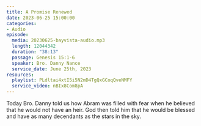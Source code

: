 ```yaml
---
title: A Promise Renewed
date: 2023-06-25 15:00:00
categories:
- Audio
episode:
  media: 20230625-bayvista-audio.mp3
  length: 12044342
  duration: "38:13"
  passage: Genesis 15:1-6
  speaker: Bro. Danny Nance
  service_date: June 25th, 2023
resources:
  playlist: PLdltai4xtI5i5N2mD4TgQxGCoqQveNMFY
  service_video: nBIx8Com8pA
---
```

Today Bro. Danny told us how Abram was filled with fear when he believed that he would not have an heir. God then told him that he would be blessed and have as many decendants as the stars in the sky.